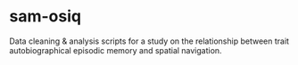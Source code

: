# sam-osiq
Data cleaning &amp; analysis scripts for a study on the relationship between trait autobiographical episodic memory and spatial navigation.
